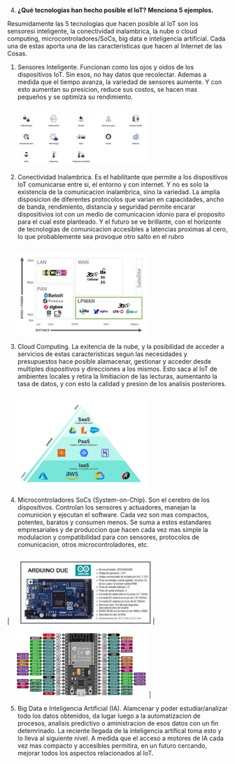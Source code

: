 4. **¿Qué tecnologías han hecho posible el IoT? Menciona 5 ejemplos.**

Resumidamente las 5 tecnologias que hacen posible al IoT son los sensoresi inteligente, la conectividad inalambrica, la nube o cloud computing, microcontroladores/SoCs, big data e inteligencia artificial. Cada una de estas aporta una de las caracteristicas que hacen al Internet de las Cosas.

1. Sensores Inteligente. Funcionan como los ojos y oidos de los dispositivos IoT. Sin esos, no hay datos que recolectar. Ademas a medida que el tiempo avanza, la variedad de sensores aumente. Y con esto aumentan su presicion, reduce sus costos, se hacen mas pequeños y se optimiza su rendimiento.

<img src="../../E assets/Cuestionario N1/P4Img1.png" alt="Sensor IoT"
     width="300"
     style="margin-left: 20px; margin-top: 15px;" />

2. Conectividad Inalambrica. Es el habilitante que permite a los dispositivos IoT comunicarse entre si, el entorno y con internet. Y no es solo la existencia de la comunicacion inalambrica, sino la variedad. La amplia disposicion de diferentes protocolos que varian en capacidades, ancho de banda, rendimiento, distancia y seguridad permite encarar dispositivios iot con un medio de comunicacion idonio para el proposito para el cual este planteado. Y el futuro se ve brillante, con el horizonte de tecnologias de comunicacion accesibles a latencias proximas al cero, lo que probablemente sea provoque otro salto en el rubro


<img src="../../E assets/Cuestionario N1/P4Img2.png" alt="Protocolos de conectividad"
     width="300"
     style="margin-left: 20px; margin-top: 15px;" />

3. Cloud Computing. La exitencia de la nube, y la posibilidad de acceder a servicios de estas caracteristicas segun las necesidades y presupuestos hace posible alamacenar, gestionar y acceder desde multiples dispositivos y direcciones a los mismos. Esto saca al IoT de ambientes locales y retira la limitiacion de las lecturas, aumentanto la tasa de datos, y con esto la calidad y presion de los analisis posteriores.

<img src="../../E assets/Cuestionario N1/P4Img3.png" alt="servicios de cloud"
     width="300"
     style="margin-left: 20px; margin-top: 15px;" />


4. Microcontroladores SoCs (System-on-Chip). Son el cerebro de los dispositivos. Controlan los sensores y actuadores, manejan la comunicion y ejecutan el software. Cada vez son mas compactos, potentes, baratos y consumen menos. Se suma a estos estandares empresariales y de produccion que hacen cada vez mas simple la modulacion y compatibilidad para con sensores, protocolos de comunicacion, otros microcontroladores, etc.

| <img src="../../E assets/Cuestionario N1/P4Img4a.png" alt="Arduino"
     width="300"
     style="margin-left: 20px; margin-top: 15px;" />
| <img src="../../E assets/Cuestionario N1/P4Img4b.png" alt="ESP32"
     width="300"
     style="margin-left: 20px; margin-top: 15px;" />
|

5. Big Data e Inteligencia Artificial (IA). Alamcenar y poder estudiar/analizar todo los datos obtenidos, da lugar luego a la automatizacion de procesos, analisis predictivo o aministracion de esos datos con un fin detemrinado. La reciente llegada de la inteligencia artifical toma esto y lo lleva al siguiente nivel. A medida que el acceso a motores de IA cada vez mas compacto y accesibles permitira, en un futuro cercando, mejorar todos los aspectos relacionados al IoT.

